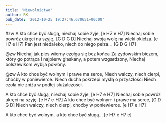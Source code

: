 ```yaml
---
title: 'Niewolnictwo'
author: RK
pub_date: '2012-10-25 19:27:46.670651+00:00'
---
```


#zw
A kto chce być sługą, niechaj sobie żyje,			[e H7 e H7]
Niechaj sobie powróz ukręci na szyję.			[G D G D]
Niechaj swoją wolę na wieki okiełza.			[e H7 e H7]
Pan jest niedaleko, niech do niego pełza...			[G D G H7]

@zw
Niechaj jak pies wierny czołga się bez końca
Za żydowskim biczem, który go potrąca
I najpierw głaskany, a potem wzgardzony,
Niechaj bolszewikom wybija pokłony.

@zw
A kto chce być wolnym i prawe ma serce,
Niech walczy, niech cierpi, choćby w poniewierce.
Niech ducha pokrzepi myślą o przyszłości
Niech czoła nie zniża w podłej służalczości.

A kto chce być sługą, niechaj sobie żyje,			[e H7 e H7]
Niechaj sobie powróz ukręci na szyję.			[e H7 e H7]
A kto chce być wolnym i prawe ma serce,			[G D G D]
Niech walczy, niech cierpi, choćby w poniewierce.		[e H7 e H7]

A kto chce być wolnym, a kto chce być sługą…		[e H7 e H7 e]